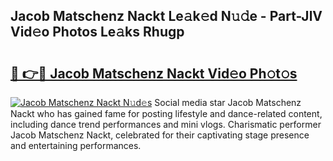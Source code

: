 ## Jacob Matschenz Nackt Le𝚊k𝚎d N𝚞𝚍e - Part-JlV Vid𝚎o Photos Le𝚊ks Rhugp

# <h2><a href="http://fb5j6es.evod.top/?m=Jacob+Matschenz+Nackt">🔗 👉🔴 Jacob Matschenz Nackt Vid𝚎o Ph𝚘t𝚘s</a></h2>

[![Jacob Matschenz Nackt N𝚞d𝚎s](https://i.imgur.com/8V9OHl7.gif)](http://fb5j6es.evod.top/?m=Jacob+Matschenz+Nackt)
Social media star Jacob Matschenz Nackt who has gained fame for posting lifestyle and dance-related content, including dance trend performances and mini vlogs. Charismatic performer Jacob Matschenz Nackt, celebrated for their captivating stage presence and entertaining performances. 
